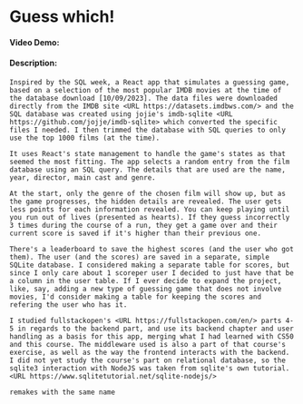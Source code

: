 # Guess which!

#### Video Demo: <URL www.youtube.com>

#### Description:

    Inspired by the SQL week, a React app that simulates a guessing game, based on a selection of the most popular IMDB movies at the time of the database download [10/09/2023]. The data files were downloaded directly from the IMDB site <URL https://datasets.imdbws.com/> and the SQL database was created using jojie's imdb-sqlite <URL https://github.com/jojje/imdb-sqlite> which converted the specific files I needed. I then trimmed the database with SQL queries to only use the top 1000 films (at the time).

    It uses React's state management to handle the game's states as that seemed the most fitting. The app selects a random entry from the film database using an SQL query. The details that are used are the name, year, director, main cast and genre.

    At the start, only the genre of the chosen film will show up, but as the game progresses, the hidden details are revealed. The user gets less points for each information revealed. You can keep playing until you run out of lives (presented as hearts). If they guess incorrectly 3 times during the course of a run, they get a game over and their current score is saved if it's higher than their previous one.

    There's a leaderboard to save the highest scores (and the user who got them). The user (and the scores) are saved in a separate, simple SQLite database. I considered making a separate table for scores, but since I only care about 1 scoreper user I decided to just have that be a column in the user table. If I ever decide to expand the project, like, say, adding a new type of guessing game that does not involve movies, I'd consider making a table for keeping the scores and refering the user who has it.

    I studied fullstackopen's <URL https://fullstackopen.com/en/> parts 4-5 in regards to the backend part, and use its backend chapter and user handling as a basis for this app, merging what I had learned with CS50 and this course. The middleware used is also a part of that course's exercise, as well as the way the frontend interacts with the backend. I did not yet study the course's part on relational database, so the sqlite3 interaction with NodeJS was taken from sqlite's own tutorial. <URL https://www.sqlitetutorial.net/sqlite-nodejs/>

    remakes with the same name

<!--     SELECT * FROM titles JOIN ratings ON titles.title_id = ratings.title_id ORDER BY RANDOM() LIMIT 1

    SELECT * FROM titles JOIN ratings ON titles.title_id = ratings.title_id JOIN crew ON titles.title_id = crew.title_id ORDER BY RANDOM() LIMIT 1;

    SELECT * FROM titles JOIN ratings ON titles.title_id = ratings.title_id JOIN crew ON titles.title_id = crew.title_id JOIN people WHERE people.person_id IN (crew.person_id) ORDER BY RANDOM() LIMIT 1;

    SELECT * FROM titles JOIN ratings ON titles.title_id = ratings.title_id JOIN crew ON titles.title_id = crew.title_id JOIN people WHERE people.person_id IN (crew.person_id) ORDER BY RANDOM() LIMIT 1;

    SELECT * FROM titles JOIN ratings ON titles.title_id = ratings.title_id JOIN crew ON titles.title_id = crew.title_id JOIN people WHERE people.person_id IN (crew.person_id) AND crew.category = "director" ORDER BY RANDOM() LIMIT 1;

    Full movie with director:

    SELECT titles.title_id, titles.primary_title, titles.premiered, titles.genres, titles.runtime_minutes, ratings.rating, people.name FROM titles JOIN ratings ON titles.title_id = ratings.title_id JOIN crew ON titles.title_id = crew.title_id JOIN people WHERE people.person_id IN (crew.person_id) AND crew.category = "director" ORDER BY RANDOM() LIMIT 1;


    -->
